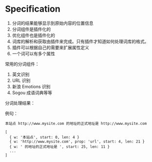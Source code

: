 # Specification #

1. 分词的结果能够显示到原始内容的位置信息
2. 分词组件是插件化的
3. 优化组件也是插件化的
4. 词库的解析和获取由插件来完成。只有插件才知道如何处理词库的格式。
5. 插件可以根据自己的需要来扩展属性定义
6. 一个词可以有多个属性

常用的分词组件：

1. 英文识别
2. URL 识别
3. 新浪 Emotions 识别
4. Sogou 成语词典等等

分词处理结果：

例句：

`本站点 http://www.mysite.com 的地址的正式地址是 http://www.mysite.com`

```
[
  { w: '本站点', start: 0, len: 4 }
  { w: 'http://www.mysite.com', prop: 'url', start: 4, len: 21 }
  { w: ' 的地址的正式地址是 ', start: 25, len: 11 }
  ...
]
```